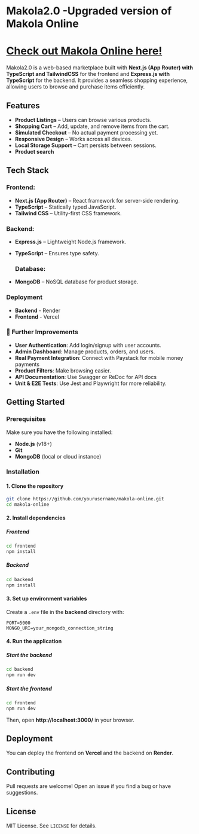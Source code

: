 # Makola2.0 -Upgraded version of Makola Online
# [Check out Makola Online here!](https://makola2-0-l3ranif5x-phyllis-laryeas-projects.vercel.app/shop)
Makola2.0 is a web-based marketplace built with **Next.js (App Router) with TypeScript and TailwindCSS** for the frontend and **Express.js with TypeScript** for the backend. 
It provides a seamless shopping experience, allowing users to browse and purchase items efficiently.

## Features
- **Product Listings** – Users can browse various products.
- **Shopping Cart** – Add, update, and remove items from the cart.
- **Simulated Checkout** – No actual payment processing yet.
- **Responsive Design** – Works across all devices.
- **Local Storage Support** – Cart persists between sessions.
- **Product search**

## Tech Stack
### Frontend:
- **Next.js (App Router)** – React framework for server-side rendering.
- **TypeScript** – Statically typed JavaScript.
- **Tailwind CSS** – Utility-first CSS framework.

### Backend:
- **Express.js** – Lightweight Node.js framework.
- **TypeScript** – Ensures type safety.

  ### Database:
- **MongoDB** – NoSQL database for product storage.

### Deployment
- **Backend** - Render
- **Frontend** - Vercel

 ### 🚀 Further Improvements
- **User Authentication**: Add login/signup with user accounts.
- **Admin Dashboard**: Manage products, orders, and users.
- **Real Payment Integration**: Connect with Paystack for mobile money payments
- **Product Filters**: Make browsing easier.
- **API Documentation**: Use Swagger or ReDoc for API docs
- **Unit & E2E Tests**: Use Jest and Playwright for more reliability.

## Getting Started
### Prerequisites
Make sure you have the following installed:
- **Node.js** (v18+)
- **Git**
- **MongoDB** (local or cloud instance)

### Installation
#### 1. Clone the repository
```bash
git clone https://github.com/yourusername/makola-online.git
cd makola-online
```
#### 2. Install dependencies
##### Frontend
```bash
cd frontend
npm install
```
##### Backend
```bash
cd backend
npm install
```
#### 3. Set up environment variables
Create a `.env` file in the **backend** directory with:
```
PORT=5000
MONGO_URI=your_mongodb_connection_string
```

#### 4. Run the application
##### Start the backend
```bash
cd backend
npm run dev
```
##### Start the frontend
```bash
cd frontend
npm run dev
```
Then, open **http://localhost:3000/** in your browser.

## Deployment
You can deploy the frontend on **Vercel** and the backend on **Render**.

## Contributing
Pull requests are welcome! Open an issue if you find a bug or have suggestions.

## License
MIT License. See `LICENSE` for details.

